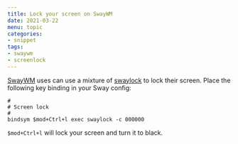 ```yaml
---
title: Lock your screen on SwayWM
date: 2021-03-22
menu: topic
categories:
- snippet
tags:
- swaywm
- screenlock
---
```


[SwayWM](https://swaywm.org/) uses can use a mixture of [swaylock](https://github.com/swaywm/swaylock) to lock their screen. Place the following key binding in your Sway config:

```
#
# Screen lock
#
bindsym $mod+Ctrl+l exec swaylock -c 000000
```

`$mod+Ctrl+l` will lock your screen and turn it to black.
